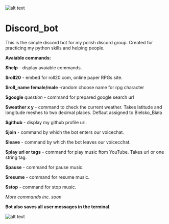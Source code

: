 ![alt text](https://i.imgur.com/zNySJ4I.png)

# Discord_bot
This is the simple discord bot for my polish discord group. Created for practicing my python skills and helping people.


**Avaiable commands:**

**$help** - display avaiable commands.

**$roll20** - embed for roll20.com, online paper RPGs site.

**$roll_name female/male** -random choose name for rpg character

**$google** *question* - command for prepared google search url

**$weather x y** - command to check the current weather. 
          Takes latitude and longitude meshes to two decimal places. Deflaut assigned to Bielsko_Biała

**$github** - display my github profile url.

**$join** - command by which the bot enters our voicechat.

**$leave** - command by which the bot leaves our voicecchat.

**$play url or tags** - command for play music ftom YouTube. Takes url or one string tag.

**$pause** - command for pause music.

**$resume** - command for resume music.

**$stop** - command for stop music.


_More commands inc. soon_

**Bot also saves all user messages in the terminal.**


![alt text](https://i.imgur.com/wfkwlbP.png)
